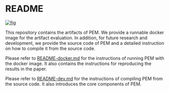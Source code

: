 # README
[![fig](https://zenodo.org/badge/DOI/10.5281/zenodo.8271984.svg)](https://zenodo.org/record/8271984)

This repository contains the artifacts of PEM.
We provide a runnable docker image for the artifact evaluation.
In addition, for future research and development,
we provide the source code of PEM and a detailed instruction on how to compile it from the source code.

Please refer to [README-docker.md](README-docker.md) for the instructions of running PEM with the docker image.
It also contains the instructions for reproducing the results in the paper.

Please refer to [README-dev.md](README-dev.md) for the instructions of compiling PEM from the source code.
It also introduces the core components of PEM.
